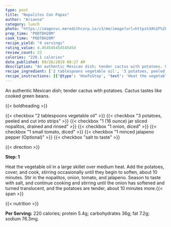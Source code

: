 ```yaml
---
type: post
title: "Nopalitos Con Papas"
author: "Arianna"
category: lunch
photo: "https://imagesvc.meredithcorp.io/v3/mm/image?url=https%3A%2F%2Fimages.media-allrecipes.com%2Fuserphotos%2F1105466.jpg"
prep_time: "P0DT0H20M"
cook_time: "P0DT0H20M"
recipe_yield: "4 servings"
rating_value: 4.454545454545454
review_count: 22
calories: "220.1 calories"
date_published: 09/26/2019 08:27 AM
description: "An authentic Mexican dish; tender cactus with potatoes. Cactus tastes like cooked green beans."
recipe_ingredient: ['2 tablespoons vegetable oil', '3 potatoes, peeled and cut into strips', '1 (16 ounce) jar sliced nopalitos, drained and rinsed', '1 onion, diced', '1 small tomato, diced', '1 minced jalapeno pepper', 'salt to taste']
recipe_instructions: [{'@type': 'HowToStep', 'text': 'Heat the vegetable oil in a large skillet over medium heat. Add the potatoes, cover, and cook, stirring occasionally until they begin to soften, about 10 minutes. Stir in the nopalitos, onion, tomato, and jalapeno. Season to taste with salt, and continue cooking and stirring until the onion has softened and turned translucent, and the potatoes are tender, about 10 minutes more.\n'}]
---
```


An authentic Mexican dish; tender cactus with potatoes. Cactus tastes like cooked green beans. 

{{< boldheading >}}

{{< checkbox "2 tablespoons vegetable oil" >}}
{{< checkbox "3  potatoes, peeled and cut into strips" >}}
{{< checkbox "1 (16 ounce) jar sliced nopalitos, drained and rinsed" >}}
{{< checkbox "1  onion, diced" >}}
{{< checkbox "1  small tomato, diced" >}}
{{< checkbox "1  minced jalapeno pepper  (Optional)" >}}
{{< checkbox "salt to taste" >}}


{{< direction >}}

**Step: 1**

Heat the vegetable oil in a large skillet over medium heat. Add the potatoes, cover, and cook, stirring occasionally until they begin to soften, about 10 minutes. Stir in the nopalitos, onion, tomato, and jalapeno. Season to taste with salt, and continue cooking and stirring until the onion has softened and turned translucent, and the potatoes are tender, about 10 minutes more.{{< span >}}

{{< nutrition >}}

**Per Serving:** 220 calories; protein 5.4g; carbohydrates 36g; fat 7.2g; sodium 76.3mg.